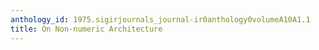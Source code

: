 ```yaml
---
anthology_id: 1975.sigirjournals_journal-ir0anthology0volumeA10A1.1
title: On Non-numeric Architecture
---
```

